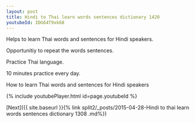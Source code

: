 ```yaml
---
layout: post
title: Hindi to Thai learn words sentences dictionary 1420 
youtubeId: IDG64T9xk68
---
```

 
 
Helps to learn Thai words and sentences for Hindi speakers.

Opportunitiy to repeat the words sentences. 

Practice Thai language. 
 
10 minutes practice every day. 
 
How to learn Thai words and sentences for Hindi speakers 
 
{% include youtubePlayer.html id=page.youtubeId %}
 
 
[Next]({{ site.baseurl }}{% link  split2/_posts/2015-04-28-Hindi to thai learn words sentences dictionary 1308 .md%})
 
